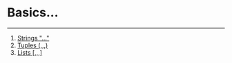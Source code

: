 # Basics...

------

1. [Strings "..."](Strings.md)
2. [Tuples (,,,)](Tuples.md)
3. [Lists [,,,]](Lists.md)
